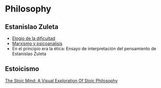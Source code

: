 # Philosophy

## Estanislao Zuleta

* [Elogio de la dificultad](http://catedraestanislao.univalle.edu.co/Elogio.pdf)
* [Marxismo y psicoanalisis](https://repositorio.unal.edu.co/bitstream/handle/unal/2225/cap\_IX\_estanislao\_zuleta.pdf)
* En el principio era la ética: Ensayo de interpretación del pensamiento de Estanislao Zuleta



## Estoicismo

[The Stoic Mind: A Visual Exploration Of Stoic Philosophy](https://www.amazon.com/Stoic-Mind-Visual-Exploration-Philosophy-ebook/dp/B0CKS3XHWY/ref=sr\_1\_1?sr=8-1)
